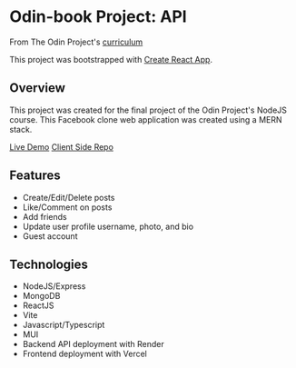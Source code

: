 # Odin-book Project: API

From The Odin Project's [curriculum](https://www.theodinproject.com/lessons/nodejs-odin-book)

This project was bootstrapped with [Create React App](https://github.com/facebook/create-react-app).

## Overview

This project was created for the final project of the Odin Project's NodeJS course. This Facebook clone web application was created using a MERN stack.

[Live Demo](https://odin-facebook-client.vercel.app/)
[Client Side Repo](https://github.com/amandakso/odin-facebook-client)

## Features

- Create/Edit/Delete posts
- Like/Comment on posts
- Add friends
- Update user profile username, photo, and bio
- Guest account

## Technologies

- NodeJS/Express
- MongoDB
- ReactJS
- Vite
- Javascript/Typescript
- MUI
- Backend API deployment with Render
- Frontend deployment with Vercel
